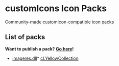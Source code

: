 # customIcons Icon Packs
Community-made customIcon-compatible icon packs

## List of packs
**Want to publish a pack? [Go here](/packs)!**

* [imageres.dll](/packs/imageres.dll.cIPack)* [cI.YellowCollection](/packs/cI.YellowCollection.cIPack)
